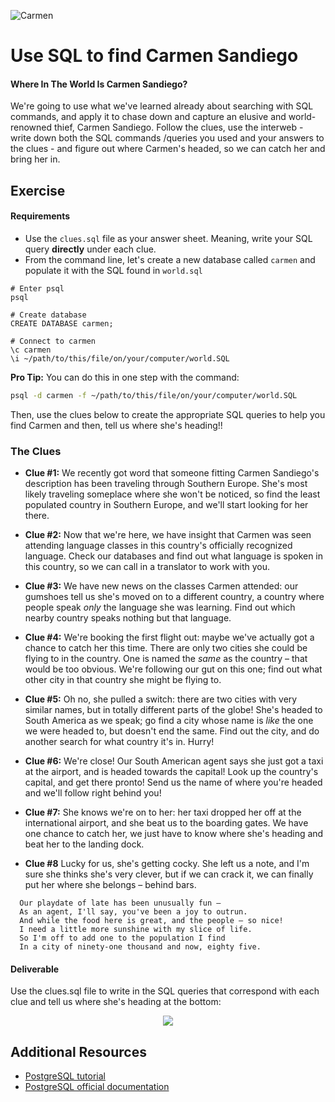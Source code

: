 ![Carmen](http://www.themarysue.com/wp-content/uploads/2011/11/carmen_sandiego.jpg)
# Use SQL to find Carmen Sandiego

#### Where In The World Is Carmen Sandiego?

We're going to use what we've learned already about searching with SQL commands, and apply it to chase down and capture an elusive and world-renowned thief, Carmen Sandiego. Follow the clues, use the interweb - write down both the SQL commands /queries you used and your answers to the clues - and figure out where Carmen's headed, so we can catch her and bring her in.

## Exercise

#### Requirements

- Use the `clues.sql` file as your answer sheet. Meaning, write your SQL query **directly** under each clue.
- From the command line, let's create a new database called `carmen` and populate it with the SQL found in `world.sql`

```
# Enter psql
psql

# Create database
CREATE DATABASE carmen;

# Connect to carmen
\c carmen
\i ~/path/to/this/file/on/your/computer/world.SQL
```

**Pro Tip:** You can do this in one step with the command:

```bash
psql -d carmen -f ~/path/to/this/file/on/your/computer/world.SQL
```

Then, use the clues below to create the appropriate SQL queries to help you find Carmen and then, tell us where she's heading!!

### The Clues

  - **Clue #1:** We recently got word that someone fitting Carmen Sandiego's description has been traveling through Southern Europe. She's most likely traveling someplace where she won't be noticed, so find the least populated country in Southern Europe, and we'll start looking for her there.

  - **Clue #2:** Now that we're here, we have insight that Carmen was seen attending language classes in this country's officially recognized language. Check our databases and find out what language is spoken in this country, so we can call in a translator to work with you.

  - **Clue #3:** We have new news on the classes Carmen attended: our gumshoes tell us she's moved on to a different country, a country where people speak *only* the language she was learning. Find out which nearby country speaks nothing but that language.

  - **Clue #4:** We're booking the first flight out: maybe we've actually got a chance to catch her this time. There are only two cities she could be flying to in the country. One is named the *same* as the country – that would be too obvious. We're following our gut on this one; find out what other city in that country she might be flying to.

  - **Clue #5:** Oh no, she pulled a switch: there are two cities with very similar names, but in totally different parts of the globe! She's headed to South America as we speak; go find a city whose name is *like* the one we were headed to, but doesn't end the same. Find out the city, and do another search for what country it's in. Hurry!

  - **Clue #6:** We're close! Our South American agent says she just got a taxi at the airport, and is headed towards the capital! Look up the country's capital, and get there pronto! Send us the name of where you're headed and we'll follow right behind you!

  - **Clue #7:** She knows we're on to her: her taxi dropped her off at the international airport, and she beat us to the boarding gates. We have one chance to catch her, we just have to know where she's heading and beat her to the landing dock.

  - **Clue #8** Lucky for us, she's getting cocky. She left us a note, and I'm sure she thinks she's very clever, but if we can crack it, we can finally put her where she belongs – behind bars.

```
  Our playdate of late has been unusually fun –
  As an agent, I'll say, you've been a joy to outrun.
  And while the food here is great, and the people – so nice!
  I need a little more sunshine with my slice of life.
  So I'm off to add one to the population I find
  In a city of ninety-one thousand and now, eighty five.
```

#### Deliverable

Use the clues.sql file to write in the SQL queries that correspond with each clue and tell us where she's heading at the bottom:

<p align="center">
  <img src ="http://s3.postimg.org/8386vdt43/Screen_Shot_2015_07_08_at_8_11_25_PM.png">
</p>


## Additional Resources

- [PostgreSQL tutorial](http://www.tutorialspoint.com/postgresql/)
- [PostgreSQL official documentation](http://www.postgresql.org/docs/)
